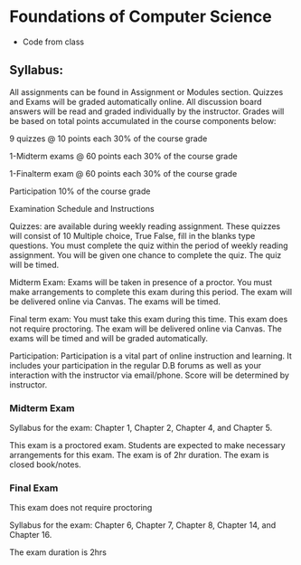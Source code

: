 # Foundations of Computer Science

- Code from class

## Syllabus:

All assignments can be found in Assignment or Modules section. Quizzes and Exams will be graded automatically online. All discussion board answers will be read and graded individually by the instructor. Grades will be based on total points accumulated in the course components below:

9 quizzes @ 10 points each                                                                                 30% of the course grade

1-Midterm exams @ 60 points each                                                                 30% of the course grade

1-Finalterm exam @ 60 points each                                                                  30% of the course grade

Participation                                                                                                           10% of the course grade

Examination Schedule and Instructions

Quizzes: are available during weekly reading assignment. These quizzes will consist of 10 Multiple choice, True False, fill in the blanks type questions. You must complete the quiz within the period of weekly reading assignment. You will be given one chance to complete the quiz. The quiz will be timed.

Midterm Exam:  Exams will be taken in presence of a proctor. You must make arrangements to complete this exam during this period. The exam will be delivered online via Canvas. The exams will be timed. 

 

Final term exam: You must take this exam during this time. This exam does not require proctoring. The exam will be delivered online via Canvas. The exams will be timed and will be graded automatically.

Participation: Participation is a vital part of online instruction and learning. It includes your participation in the regular D.B forums as well as your interaction with the instructor via email/phone. Score will be determined by instructor.


### Midterm Exam

Syllabus for the exam: Chapter 1, Chapter 2, Chapter 4, and Chapter 5.

This exam is a proctored exam. Students are expected to make necessary arrangements for this exam. The exam is of 2hr duration. The exam is closed book/notes.


### Final Exam

This exam does not require proctoring

Syllabus for the exam: Chapter 6, Chapter 7, Chapter 8, Chapter 14, and Chapter 16.

The exam duration is 2hrs
